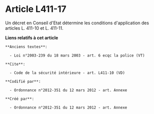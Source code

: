 # Article L411-17

Un décret en Conseil d'Etat détermine les conditions d'application des articles L. 411-10 et L. 411-11.

**Liens relatifs à cet article**

	**Anciens textes**:

	  - Loi n°2003-239 du 18 mars 2003 - art. 6 ecqc la police (VT)

	**Cite**:

	  - Code de la sécurité intérieure - art. L411-10 (VD)

	**Codifié par**:

	  - Ordonnance n°2012-351 du 12 mars 2012 - art. Annexe

	**Créé par**:

	  - Ordonnance n°2012-351 du 12 mars 2012 - art. Annexe
